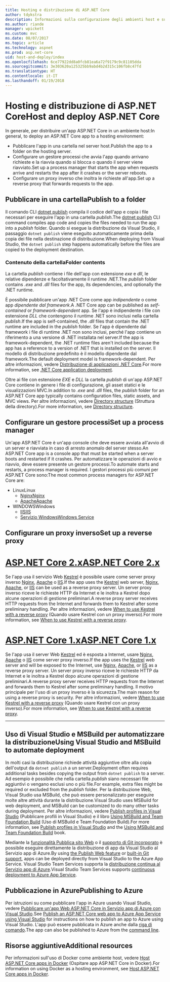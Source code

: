 ```yaml
---
title: Hosting e distribuzione di ASP.NET Core
author: tdykstra
description: Informazioni sulla configurazione degli ambienti host e sulla distribuzione delle app ASP.NET Core.
ms.author: riande
manager: wpickett
ms.custom: mvc
ms.date: 08/07/2017
ms.topic: article
ms.technology: aspnet
ms.prod: asp.net-core
uid: host-and-deploy/index
ms.openlocfilehash: 6ce77922dd8a0fcb81ea6a72f9179c9c81105dda
ms.sourcegitcommit: 3e303620a125325bb9abd4b2d315c106fb8c47fd
ms.translationtype: HT
ms.contentlocale: it-IT
ms.lasthandoff: 01/19/2018
---
```

# <a name="host-and-deploy-aspnet-core"></a><span data-ttu-id="e8b8b-103">Hosting e distribuzione di ASP.NET Core</span><span class="sxs-lookup"><span data-stu-id="e8b8b-103">Host and deploy ASP.NET Core</span></span>

<span data-ttu-id="e8b8b-104">In generale, per distribuire un'app ASP.NET Core in un ambiente host:</span><span class="sxs-lookup"><span data-stu-id="e8b8b-104">In general, to deploy an ASP.NET Core app to a hosting environment:</span></span>

* <span data-ttu-id="e8b8b-105">Pubblicare l'app in una cartella nel server host.</span><span class="sxs-lookup"><span data-stu-id="e8b8b-105">Publish the app to a folder on the hosting server.</span></span>
* <span data-ttu-id="e8b8b-106">Configurare un gestore processi che avvia l'app quando arrivano richieste e la riavvia quando si blocca o quando il server viene riavviato.</span><span class="sxs-lookup"><span data-stu-id="e8b8b-106">Set up a process manager that starts the app when requests arrive and restarts the app after it crashes or the server reboots.</span></span>
* <span data-ttu-id="e8b8b-107">Configurare un proxy inverso che inoltra le richieste all'app.</span><span class="sxs-lookup"><span data-stu-id="e8b8b-107">Set up a reverse proxy that forwards requests to the app.</span></span>

## <a name="publish-to-a-folder"></a><span data-ttu-id="e8b8b-108">Pubblicare in una cartella</span><span class="sxs-lookup"><span data-stu-id="e8b8b-108">Publish to a folder</span></span> 

<span data-ttu-id="e8b8b-109">Il comando CLI [dotnet publish](/dotnet/articles/core/tools/dotnet-publish) compila il codice dell'app e copia i file necessari per eseguire l'app in una cartella *publish*.</span><span class="sxs-lookup"><span data-stu-id="e8b8b-109">The [dotnet publish](/dotnet/articles/core/tools/dotnet-publish) CLI command compiles app code and copies the files needed to run the app into a *publish* folder.</span></span> <span data-ttu-id="e8b8b-110">Quando si esegue la distribuzione da Visual Studio, il passaggio `dotnet publish` viene eseguito automaticamente prima della copia dei file nella destinazione di distribuzione.</span><span class="sxs-lookup"><span data-stu-id="e8b8b-110">When deploying from Visual Studio, the `dotnet publish` step happens automatically before the files are copied to the deployment destination.</span></span>

### <a name="folder-contents"></a><span data-ttu-id="e8b8b-111">Contenuto della cartella</span><span class="sxs-lookup"><span data-stu-id="e8b8b-111">Folder contents</span></span>

<span data-ttu-id="e8b8b-112">La cartella *publish* contiene i file dell'app con estensione *exe* e *dll*, le relative dipendenze e facoltativamente il runtime .NET.</span><span class="sxs-lookup"><span data-stu-id="e8b8b-112">The *publish* folder contains *.exe* and *.dll* files for the app, its dependencies, and optionally the .NET runtime.</span></span>

<span data-ttu-id="e8b8b-113">È possibile pubblicare un'app .NET Core come app *indipendente* o come app *dipendente dal framework*.</span><span class="sxs-lookup"><span data-stu-id="e8b8b-113">A .NET Core app can be published as *self-contained* or *framework-dependent* app.</span></span> <span data-ttu-id="e8b8b-114">Se l'app è indipendente i file con estensione *DLL* che contengono il runtime .NET sono inclusi nella cartella *publish*.</span><span class="sxs-lookup"><span data-stu-id="e8b8b-114">If the app is self-contained, the *.dll* files that contain the .NET runtime are included in the *publish* folder.</span></span> <span data-ttu-id="e8b8b-115">Se l'app è dipendente dal framework i file di runtime .NET non sono inclusi, perché l'app contiene un riferimento a una versione di .NET installata nel server.</span><span class="sxs-lookup"><span data-stu-id="e8b8b-115">If the app is framework-dependent, the .NET runtime files aren't included because the app has a reference to a version of .NET that is installed on the server.</span></span> <span data-ttu-id="e8b8b-116">Il modello di distribuzione predefinito è il modello dipendente dal framework.</span><span class="sxs-lookup"><span data-stu-id="e8b8b-116">The default deployment model is framework-dependent.</span></span> <span data-ttu-id="e8b8b-117">Per altre informazioni, vedere [Distribuzione di applicazioni .NET Core](/dotnet/articles/core/deploying/index).</span><span class="sxs-lookup"><span data-stu-id="e8b8b-117">For more information, see [.NET Core application deployment](/dotnet/articles/core/deploying/index).</span></span>

<span data-ttu-id="e8b8b-118">Oltre ai file con estensione *EXE* e *DLL* la cartella *publish* di un'app ASP.NET Core contiene in genere i file di configurazione, gli asset statici e le visualizzazioni MVC.</span><span class="sxs-lookup"><span data-stu-id="e8b8b-118">In addition to *.exe* and *.dll* files, the *publish* folder for an ASP.NET Core app typically contains configuration files, static assets, and MVC views.</span></span> <span data-ttu-id="e8b8b-119">Per altre informazioni, vedere [Directory structure](xref:host-and-deploy/directory-structure) (Struttura della directory).</span><span class="sxs-lookup"><span data-stu-id="e8b8b-119">For more information, see [Directory structure](xref:host-and-deploy/directory-structure).</span></span>

## <a name="set-up-a-process-manager"></a><span data-ttu-id="e8b8b-120">Configurare un gestore processi</span><span class="sxs-lookup"><span data-stu-id="e8b8b-120">Set up a process manager</span></span>

<span data-ttu-id="e8b8b-121">Un'app ASP.NET Core è un'app console che deve essere avviata all'avvio di un server e riavviata in caso di arresto anomalo del server stesso.</span><span class="sxs-lookup"><span data-stu-id="e8b8b-121">An ASP.NET Core app is a console app that must be started when a server boots and restarted if it crashes.</span></span> <span data-ttu-id="e8b8b-122">Per automatizzare le operazioni di avvio e riavvio, deve essere presente un gestore processi.</span><span class="sxs-lookup"><span data-stu-id="e8b8b-122">To automate starts and restarts, a process manager is required.</span></span> <span data-ttu-id="e8b8b-123">I gestori processi più comuni per ASP.NET Core sono:</span><span class="sxs-lookup"><span data-stu-id="e8b8b-123">The most common process managers for ASP.NET Core are:</span></span>

* <span data-ttu-id="e8b8b-124">Linux</span><span class="sxs-lookup"><span data-stu-id="e8b8b-124">Linux</span></span>
  * [<span data-ttu-id="e8b8b-125">Nginx</span><span class="sxs-lookup"><span data-stu-id="e8b8b-125">Nginx</span></span>](xref:host-and-deploy/linux-nginx)
  * [<span data-ttu-id="e8b8b-126">Apache</span><span class="sxs-lookup"><span data-stu-id="e8b8b-126">Apache</span></span>](xref:host-and-deploy/linux-apache)
* <span data-ttu-id="e8b8b-127">WINDOWS</span><span class="sxs-lookup"><span data-stu-id="e8b8b-127">Windows</span></span>
  * [<span data-ttu-id="e8b8b-128">IIS</span><span class="sxs-lookup"><span data-stu-id="e8b8b-128">IIS</span></span>](xref:host-and-deploy/iis/index)
  * [<span data-ttu-id="e8b8b-129">Servizio Windows</span><span class="sxs-lookup"><span data-stu-id="e8b8b-129">Windows Service</span></span>](xref:host-and-deploy/windows-service)

## <a name="set-up-a-reverse-proxy"></a><span data-ttu-id="e8b8b-130">Configurare un proxy inverso</span><span class="sxs-lookup"><span data-stu-id="e8b8b-130">Set up a reverse proxy</span></span>

# <a name="aspnet-core-2xtabaspnetcore2x"></a>[<span data-ttu-id="e8b8b-131">ASP.NET Core 2.x</span><span class="sxs-lookup"><span data-stu-id="e8b8b-131">ASP.NET Core 2.x</span></span>](#tab/aspnetcore2x)

<span data-ttu-id="e8b8b-132">Se l'app usa il servizio Web [Kestrel](xref:fundamentals/servers/kestrel) è possibile usare come server proxy inverso [Nginx](xref:host-and-deploy/linux-nginx), [Apache](xref:host-and-deploy/linux-apache) o [IIS](xref:host-and-deploy/iis/index).</span><span class="sxs-lookup"><span data-stu-id="e8b8b-132">If the app uses the [Kestrel](xref:fundamentals/servers/kestrel) web server, [Nginx](xref:host-and-deploy/linux-nginx), [Apache](xref:host-and-deploy/linux-apache), or [IIS](xref:host-and-deploy/iis/index) can be used as a reverse proxy server.</span></span> <span data-ttu-id="e8b8b-133">Un server proxy inverso riceve le richieste HTTP da Internet e le inoltra a Kestrel dopo alcune operazioni di gestione preliminari.</span><span class="sxs-lookup"><span data-stu-id="e8b8b-133">A reverse proxy server receives HTTP requests from the Internet and forwards them to Kestrel after some preliminary handling.</span></span> <span data-ttu-id="e8b8b-134">Per altre informazioni, vedere [When to use Kestrel with a reverse proxy](xref:fundamentals/servers/kestrel?tabs=aspnetcore2x#when-to-use-kestrel-with-a-reverse-proxy) (Quando usare Kestrel con un proxy inverso).</span><span class="sxs-lookup"><span data-stu-id="e8b8b-134">For more information, see [When to use Kestrel with a reverse proxy](xref:fundamentals/servers/kestrel?tabs=aspnetcore2x#when-to-use-kestrel-with-a-reverse-proxy).</span></span>

# <a name="aspnet-core-1xtabaspnetcore1x"></a>[<span data-ttu-id="e8b8b-135">ASP.NET Core 1.x</span><span class="sxs-lookup"><span data-stu-id="e8b8b-135">ASP.NET Core 1.x</span></span>](#tab/aspnetcore1x)

<span data-ttu-id="e8b8b-136">Se l'app usa il server Web [Kestrel](xref:fundamentals/servers/kestrel) ed è esposta a Internet, usare [Nginx](xref:host-and-deploy/linux-nginx), [Apache](xref:host-and-deploy/linux-apache) o [IIS](xref:host-and-deploy/iis/index) come server proxy inverso.</span><span class="sxs-lookup"><span data-stu-id="e8b8b-136">If the app uses the [Kestrel](xref:fundamentals/servers/kestrel) web server and will be exposed to the Internet, use [Nginx](xref:host-and-deploy/linux-nginx), [Apache](xref:host-and-deploy/linux-apache), or [IIS](xref:host-and-deploy/iis/index) as a reverse proxy server.</span></span> <span data-ttu-id="e8b8b-137">Un server proxy inverso riceve le richieste HTTP da Internet e le inoltra a Kestrel dopo alcune operazioni di gestione preliminari.</span><span class="sxs-lookup"><span data-stu-id="e8b8b-137">A reverse proxy server receives HTTP requests from the Internet and forwards them to Kestrel after some preliminary handling.</span></span> <span data-ttu-id="e8b8b-138">Il motivo principale per l'uso di un proxy inverso è la sicurezza.</span><span class="sxs-lookup"><span data-stu-id="e8b8b-138">The main reason for using a reverse proxy is security.</span></span> <span data-ttu-id="e8b8b-139">Per altre informazioni, vedere [When to use Kestrel with a reverse proxy](xref:fundamentals/servers/kestrel?tabs=aspnetcore1x#when-to-use-kestrel-with-a-reverse-proxy) (Quando usare Kestrel con un proxy inverso).</span><span class="sxs-lookup"><span data-stu-id="e8b8b-139">For more information, see [When to use Kestrel with a reverse proxy](xref:fundamentals/servers/kestrel?tabs=aspnetcore1x#when-to-use-kestrel-with-a-reverse-proxy).</span></span>

---

## <a name="using-visual-studio-and-msbuild-to-automate-deployment"></a><span data-ttu-id="e8b8b-140">Uso di Visual Studio e MSBuild per automatizzare la distribuzione</span><span class="sxs-lookup"><span data-stu-id="e8b8b-140">Using Visual Studio and MSBuild to automate deployment</span></span>

<span data-ttu-id="e8b8b-141">In molti casi la distribuzione richiede attività aggiuntive oltre alla copia dell'output da `dotnet publish` a un server.</span><span class="sxs-lookup"><span data-stu-id="e8b8b-141">Deployment often requires additional tasks besides copying the output from `dotnet publish` to a server.</span></span> <span data-ttu-id="e8b8b-142">Ad esempio è possibile che nella cartella *publish* siano necessari file aggiuntivi o vengano esclusi uno o più file.</span><span class="sxs-lookup"><span data-stu-id="e8b8b-142">For example, extra files might be required or excluded from the *publish* folder.</span></span> <span data-ttu-id="e8b8b-143">Per la distribuzione Web, Visual Studio usa MSBuild, che può essere personalizzato per eseguire molte altre attività durante la distribuzione.</span><span class="sxs-lookup"><span data-stu-id="e8b8b-143">Visual Studio uses MSBuild for web deployment, and MSBuild can be customized to do many other tasks during deployment.</span></span> <span data-ttu-id="e8b8b-144">Per altre informazioni, vedere [Publish profiles in Visual Studio](xref:host-and-deploy/visual-studio-publish-profiles) (Pubblicare profili in Visual Studio) e il libro [Using MSBuild and Team Foundation Build](http://msbuildbook.com/) (Uso di MSBuild e Team Foundation Build).</span><span class="sxs-lookup"><span data-stu-id="e8b8b-144">For more information, see [Publish profiles in Visual Studio](xref:host-and-deploy/visual-studio-publish-profiles) and the [Using MSBuild and Team Foundation Build](http://msbuildbook.com/) book.</span></span>

<span data-ttu-id="e8b8b-145">Mediante la [funzionalità Pubblica sito Web](xref:tutorials/publish-to-azure-webapp-using-vs) o il [supporto di Git incorporato](xref:host-and-deploy/azure-apps/azure-continuous-deployment) è possibile eseguire direttamente la distribuzione di app da Visual Studio al Servizio app di Azure.</span><span class="sxs-lookup"><span data-stu-id="e8b8b-145">By using [the Publish Web feature](xref:tutorials/publish-to-azure-webapp-using-vs) or [built-in Git support](xref:host-and-deploy/azure-apps/azure-continuous-deployment), apps can be deployed directly from Visual Studio to the Azure App Service.</span></span> <span data-ttu-id="e8b8b-146">Visual Studio Team Services supporta la [distribuzione continua al Servizio app di Azure](/vsts/build-release/apps/cd/azure/aspnet-core-to-azure-webapp?tabs=vsts).</span><span class="sxs-lookup"><span data-stu-id="e8b8b-146">Visual Studio Team Services supports [continuous deployment to Azure App Service](/vsts/build-release/apps/cd/azure/aspnet-core-to-azure-webapp?tabs=vsts).</span></span>

## <a name="publishing-to-azure"></a><span data-ttu-id="e8b8b-147">Pubblicazione in Azure</span><span class="sxs-lookup"><span data-stu-id="e8b8b-147">Publishing to Azure</span></span>

<span data-ttu-id="e8b8b-148">Per istruzioni su come pubblicare l'app in Azure usando Visual Studio, vedere [Pubblicare un'app Web ASP.NET Core in Servizio app di Azure con Visual Studio](xref:tutorials/publish-to-azure-webapp-using-vs).</span><span class="sxs-lookup"><span data-stu-id="e8b8b-148">See [Publish an ASP.NET Core web app to Azure App Service using Visual Studio](xref:tutorials/publish-to-azure-webapp-using-vs) for instructions on how to publish an app to Azure using Visual Studio.</span></span> <span data-ttu-id="e8b8b-149">L'app può essere pubblicata in Azure anche dalla [riga di comando](xref:tutorials/publish-to-azure-webapp-using-cli).</span><span class="sxs-lookup"><span data-stu-id="e8b8b-149">The app can also be published to Azure from the [command line](xref:tutorials/publish-to-azure-webapp-using-cli).</span></span>

## <a name="additional-resources"></a><span data-ttu-id="e8b8b-150">Risorse aggiuntive</span><span class="sxs-lookup"><span data-stu-id="e8b8b-150">Additional resources</span></span>

<span data-ttu-id="e8b8b-151">Per informazioni sull'uso di Docker come ambiente host, vedere [Host ASP.NET Core apps in Docker](xref:host-and-deploy/docker/index) (Ospitare app ASP.NET Core in Docker).</span><span class="sxs-lookup"><span data-stu-id="e8b8b-151">For information on using Docker as a hosting environment, see [Host ASP.NET Core apps in Docker](xref:host-and-deploy/docker/index).</span></span>
